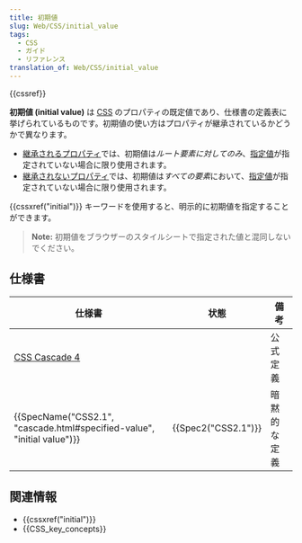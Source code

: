 ```yaml
---
title: 初期値
slug: Web/CSS/initial_value
tags:
  - CSS
  - ガイド
  - リファレンス
translation_of: Web/CSS/initial_value
---
```

{{cssref}}

**初期値 (initial value)** は [CSS](/ja/docs/Web/CSS) のプロパティの既定値であり、仕様書の定義表に挙げられているものです。初期値の使い方はプロパティが継承されているかどうかで異なります。

- [継承されるプロパティ](/ja/docs/Web/CSS/inheritance#inherited_properties)では、初期値は*ルート要素に対してのみ*、[指定値](/ja/docs/Web/CSS/specified_value)が指定されていない場合に限り使用されます。
- [継承されないプロパティ](/ja/docs/Web/CSS/inheritance#non-inherited_properties)では、初期値は*すべての要素*において、[指定値](/ja/docs/Web/CSS/specified_value)が指定されていない場合に限り使用されます。

{{cssxref("initial")}} キーワードを使用すると、明示的に初期値を指定することができます。

> **Note:** 初期値をブラウザーのスタイルシートで指定された値と混同しないでください。

## 仕様書

| 仕様書                                                                  | 状態                | 備考         |
| ----------------------------------------------------------------------- | ------------------- | ------------ |
| [CSS Cascade 4](https://drafts.csswg.org/css-cascade-4/#initial-values) |                     | 公式定義     |
| {{SpecName("CSS2.1", "cascade.html#specified-value", "initial value")}} | {{Spec2("CSS2.1")}} | 暗黙的な定義 |

## 関連情報

- {{cssxref("initial")}}
- {{CSS_key_concepts}}
